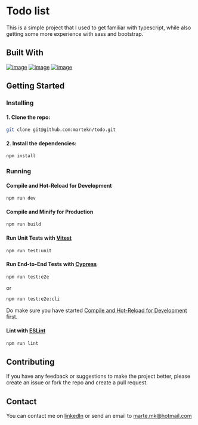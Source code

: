 # Todo list

This is a simple project that I used to get familiar with typescript, while also getting some more experience with sass and bootstrap.

## Built With

[![image](https://img.shields.io/badge/TypeScript-007ACC?style=for-the-badge&logo=typescript&logoColor=white)](https://www.typescriptlang.org/)
[![image](https://img.shields.io/badge/Sass-CC6699?style=for-the-badge&logo=sass&logoColor=white)](https://sass-lang.com/)
[![image](https://img.shields.io/badge/Bootstrap-563D7C?style=for-the-badge&logo=bootstrap&logoColor=white)](https://getbootstrap.com/)

## Getting Started

### Installing

#### 1. Clone the repo:

```bash
git clone git@github.com:martekn/todo.git
```

#### 2. Install the dependencies:

```bash
npm install
```

### Running

#### Compile and Hot-Reload for Development

```bash
npm run dev
```

#### Compile and Minify for Production

```bash
npm run build
```

#### Run Unit Tests with [Vitest](https://vitest.dev/)

```bash
npm run test:unit
```

#### Run End-to-End Tests with [Cypress](https://www.cypress.io/)

```bash
npm run test:e2e
```

or

```bash
npm run test:e2e:cli
```

Do make sure you have started [Compile and Hot-Reload for Development](#compile-and-hot-reload-for-development) first.

#### Lint with [ESLint](https://eslint.org/)

```bash
npm run lint
```

## Contributing

If you have any feedback or suggestions to make the project better, please create an issue or fork the repo and create a pull request.

## Contact

You can contact me on [linkedIn](https://www.linkedin.com/in/martekn/) or send an email to marte.mk@hotmail.com
